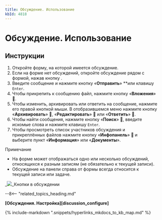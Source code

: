 ```yaml
---
title: Обсуждение. Использование
kbId: 4818
---
```


# Обсуждение. Использование

## Инструкции

1. Откройте форму, на которой имеется обсуждение.
2. Если на форме нет обсуждений, откройте обсуждение рядом с формой, нажав кнопку *‌*.
3. Введите сообщение и нажмите кнопку «**Отправить**» *‌*или клавишу `Enter`.
4. Чтобы прикрепить к сообщению файл, нажмите кнопку «**Вложения**» .
5. Чтобы изменить, архивировать или ответить на сообщение, нажмите его правой кнопкой мыши. В отобразившемся меню нажмите кнопку «**Архивировать**» , «**Редактировать**»  или «**Ответить**» .
6. Чтобы найти сообщения, нажмите кнопку «**Поиск**» , введите искомые слова и нажмите клавишу `Enter`.
7. Чтобы просмотреть список участников обсуждения и прикреплённых файлов нажмите кнопку «**Инфопанель**» **** и выберите пункт «**Информация**» или «**Документы**».

Примечание

- На форме может отображаться одно или несколько обсуждений, относящихся к разным записям (не обязательно к текущей записи).
- Обсуждение на панели справа от формы всегда относится к текущей записи или задаче.

_![](https://kb.comindware.ru/assets/img_64ecb1bd77af1.png)_Кнопки в обсуждении

--8<-- "related_topics_heading.md"

**[Обсуждения. Настройка][discussion_configure]**

{% include-markdown ".snippets/hyperlinks_mkdocs_to_kb_map.md" %}
